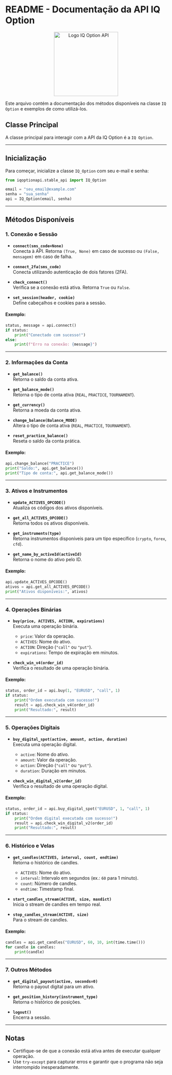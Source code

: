 # README - Documentação da API IQ Option


<p align="center">
  <img src="https://encrypted-tbn0.gstatic.com/images?q=tbn:ANd9GcRUTW6k88_IRCwenPq8FiDJipg8ILuiqRveNg&s" alt="Logo IQ Option API" width="200">
</p>

Este arquivo contém a documentação dos métodos disponíveis na classe `IQ Option` e exemplos de como utilizá-los.

## Classe Principal
A classe principal para interagir com a API da IQ Option é a `IQ Option`.

---

## Inicialização
Para começar, inicialize a classe `IQ_Option` com seu e-mail e senha:

```python
from iqoptionapi.stable_api import IQ_Option

email = "seu_email@example.com"
senha = "sua_senha"
api = IQ_Option(email, senha)
```

---

## Métodos Disponíveis

### 1. Conexão e Sessão
- **`connect(sms_code=None)`**  
  Conecta à API. Retorna `(True, None)` em caso de sucesso ou `(False, mensagem)` em caso de falha.

- **`connect_2fa(sms_code)`**  
  Conecta utilizando autenticação de dois fatores (2FA).

- **`check_connect()`**  
  Verifica se a conexão está ativa. Retorna `True` ou `False`.

- **`set_session(header, cookie)`**  
  Define cabeçalhos e cookies para a sessão.

#### Exemplo:
```python
status, message = api.connect()
if status:
    print("Conectado com sucesso!")
else:
    print(f"Erro na conexão: {message}")
```

---

### 2. Informações da Conta
- **`get_balance()`**  
  Retorna o saldo da conta ativa.

- **`get_balance_mode()`**  
  Retorna o tipo de conta ativa (`REAL`, `PRACTICE`, `TOURNAMENT`).

- **`get_currency()`**  
  Retorna a moeda da conta ativa.

- **`change_balance(Balance_MODE)`**  
  Altera o tipo de conta ativa (`REAL`, `PRACTICE`, `TOURNAMENT`).

- **`reset_practice_balance()`**  
  Reseta o saldo da conta prática.

#### Exemplo:
```python
api.change_balance("PRACTICE")
print("Saldo:", api.get_balance())
print("Tipo de conta:", api.get_balance_mode())
```

---

### 3. Ativos e Instrumentos
- **`update_ACTIVES_OPCODE()`**  
  Atualiza os códigos dos ativos disponíveis.

- **`get_all_ACTIVES_OPCODE()`**  
  Retorna todos os ativos disponíveis.

- **`get_instruments(type)`**  
  Retorna instrumentos disponíveis para um tipo específico (`crypto`, `forex`, `cfd`).

- **`get_name_by_activeId(activeId)`**  
  Retorna o nome do ativo pelo ID.

#### Exemplo:
```python
api.update_ACTIVES_OPCODE()
ativos = api.get_all_ACTIVES_OPCODE()
print("Ativos disponíveis:", ativos)
```

---

### 4. Operações Binárias
- **`buy(price, ACTIVES, ACTION, expirations)`**  
  Executa uma operação binária.
  - `price`: Valor da operação.
  - `ACTIVES`: Nome do ativo.
  - `ACTION`: Direção (`"call"` ou `"put"`).
  - `expirations`: Tempo de expiração em minutos.

- **`check_win_v4(order_id)`**  
  Verifica o resultado de uma operação binária.

#### Exemplo:
```python
status, order_id = api.buy(1, "EURUSD", "call", 1)
if status:
    print("Ordem executada com sucesso!")
    result = api.check_win_v4(order_id)
    print("Resultado:", result)
```

---

### 5. Operações Digitais
- **`buy_digital_spot(active, amount, action, duration)`**  
  Executa uma operação digital.
  - `active`: Nome do ativo.
  - `amount`: Valor da operação.
  - `action`: Direção (`"call"` ou `"put"`).
  - `duration`: Duração em minutos.

- **`check_win_digital_v2(order_id)`**  
  Verifica o resultado de uma operação digital.

#### Exemplo:
```python
status, order_id = api.buy_digital_spot("EURUSD", 1, "call", 1)
if status:
    print("Ordem digital executada com sucesso!")
    result = api.check_win_digital_v2(order_id)
    print("Resultado:", result)
```

---

### 6. Histórico e Velas
- **`get_candles(ACTIVES, interval, count, endtime)`**  
  Retorna o histórico de candles.
  - `ACTIVES`: Nome do ativo.
  - `interval`: Intervalo em segundos (ex.: `60` para 1 minuto).
  - `count`: Número de candles.
  - `endtime`: Timestamp final.

- **`start_candles_stream(ACTIVE, size, maxdict)`**  
  Inicia o stream de candles em tempo real.

- **`stop_candles_stream(ACTIVE, size)`**  
  Para o stream de candles.

#### Exemplo:
```python
candles = api.get_candles("EURUSD", 60, 10, int(time.time()))
for candle in candles:
    print(candle)
```

---

### 7. Outros Métodos
- **`get_digital_payout(active, seconds=0)`**  
  Retorna o payout digital para um ativo.

- **`get_position_history(instrument_type)`**  
  Retorna o histórico de posições.

- **`logout()`**  
  Encerra a sessão.

---

## Notas
- Certifique-se de que a conexão está ativa antes de executar qualquer operação.
- Use `try-except` para capturar erros e garantir que o programa não seja interrompido inesperadamente.
